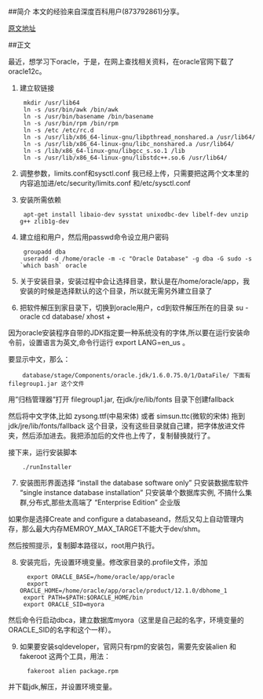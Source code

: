 ##简介
本文的经验来自深度百科用户(873792861)分享。

[原文地址](https://bbs.deepin.org/forum.php?mod=viewthread&tid=43149)

##正文

最近，想学习下oracle，于是，在网上查找相关资料，在oracle官网下载了oracle12c。
1. 建立软链接

        mkdir /usr/lib64
        ln -s /usr/bin/awk /bin/awk
        ln -s /usr/bin/basename /bin/basename
        ln -s /usr/bin/rpm /bin/rpm
        ln -s /etc /etc/rc.d
        ln -s /usr/lib/x86_64-linux-gnu/libpthread_nonshared.a /usr/lib64/
        ln -s /usr/lib/x86_64-linux-gnu/libc_nonshared.a /usr/lib64/
        ln -s /lib/x86_64-linux-gnu/libgcc_s.so.1 /lib
        ln -s /usr/lib/x86_64-linux-gnu/libstdc++.so.6 /usr/lib64/
  
2. 调整参数，limits.conf和sysctl.conf 我已经上传，只需要把这两个文本里的内容追加进/etc/security/limits.conf 和/etc/sysctl.conf

3. 安装所需依赖

        apt-get install libaio-dev sysstat unixodbc-dev libelf-dev unzip g++ zlib1g-dev

4. 建立组和用户，然后用passwd命令设立用户密码

        groupadd dba
        useradd -d /home/oracle -m -c "Oracle Database" -g dba -G sudo -s `which bash` oracle

5. 关于安装目录，安装过程中会让选择目录，默认是在/home/oracle/app，我安装的时候是选择默认的这个目录，所以就无需另外建立目录了

6. 把软件解压到家目录下，切换到oracle用户，cd到软件解压所在的目录
        su - oracle
        cd database/
        xhost +

因为oracle安装程序自带的JDK指定要一种系统没有的字体,所以要在运行安装命令前，设置语言为英文,命令行运行 export LANG=en_us 。

要显示中文，那么：

        database/stage/Components/oracle.jdk/1.6.0.75.0/1/DataFile/ 下面有filegroup1.jar 这个文件

用”归档管理器”打开 filegroup1.jar, 在jdk/jre/lib/fonts 目录下创建fallback

然后将中文字体,比如 zysong.ttf(中易宋体) 或者 simsun.ttc(微软的宋体) 拖到jdk/jre/lib/fonts/fallback 这个目录，没有这些目录就自己建，把字体放进文件夹，然后添加进去。我把添加后的文件也上传了，复制替换就行了。

接下来，运行安装脚本

        ./runInstaller

7. 安装图形界面选择
        “install the database software only” 只安装数据库软件
        “single instance database installation” 只安装单个数据库实例, 不搞什么集群,分布式,那些太高端了
        “Enterprise Edition” 企业版
 
如果你是选择Create and configure a databaseand，然后又勾上自动管理内存，那么最大内存MEMROY_MAX_TARGET不能大于dev/shm。

然后按照提示，复制脚本路径以，root用户执行。

8. 安装完后，先设置环境变量。修改家目录的.profile文件，添加

         export ORACLE_BASE=/home/oracle/app/oracle  
         export ORACLE_HOME=/home/oracle/app/oracle/product/12.1.0/dbhome_1
        export PATH=$PATH:$ORACLE_HOME/bin
        export ORACLE_SID=myora

然后命令行启动dbca，建立数据库myora（这里是自己起的名字，环境变量的ORACLE_SID的名字和这个一样）。

9. 如果要安装sqldeveloper，官网只有rpm的安装包，需要先安装alien 和 fakeroot 这两个工具，用法：

         fakeroot alien package.rpm

并下载jdk,解压，并设置环境变量。